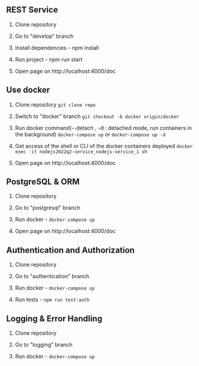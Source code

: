 ## REST Service

1) Clone repository

2) Go to "develop" branch

3) Install dependencies - npm install

4) Run project - npm run start

5) Open page on http://localhost:4000/doc


## Use docker
1) Clone repository
`git clone repo`

2) Switch to "docker" branch
`git checkout -b docker origin/docker`

3) Run docker command(--detach , -d : detached mode, run containers in the background)
`docker-compose up`
or
`docker-compose up -d`

4) Get access of the shell or CLI of the docker containers deployed
`docker exec -it nodejs2022q2-service_nodejs-service_1 sh`

5) Open page on http://localhost:4000/doc

## PostgreSQL & ORM
1) Clone repository

2) Go to "postgresql" branch

3) Run docker - `docker-compose up`

4) Open page on http://localhost:4000/doc

## Authentication and Authorization
1) Clone repository

2) Go to "authentication" branch

3) Run docker - `docker-compose up`

4) Run tests - `npm run test:auth`

## Logging & Error Handling
1) Clone repository

2) Go to "logging" branch

3) Run docker - `docker-compose up`
